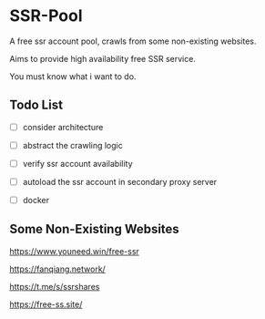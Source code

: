 # SSR-Pool

A free ssr account pool, crawls from some non-existing websites.  

Aims to provide high availability free SSR service.   

You must know what i want to do.    



## Todo List

- [ ] consider architecture
- [ ] abstract the crawling logic
- [ ] verify ssr account availability
- [ ] autoload the ssr account in secondary proxy server
- [ ] docker



## Some Non-Existing Websites

<https://www.youneed.win/free-ssr>  

<https://fanqiang.network/>  

<https://t.me/s/ssrshares>  

<https://free-ss.site/>  

